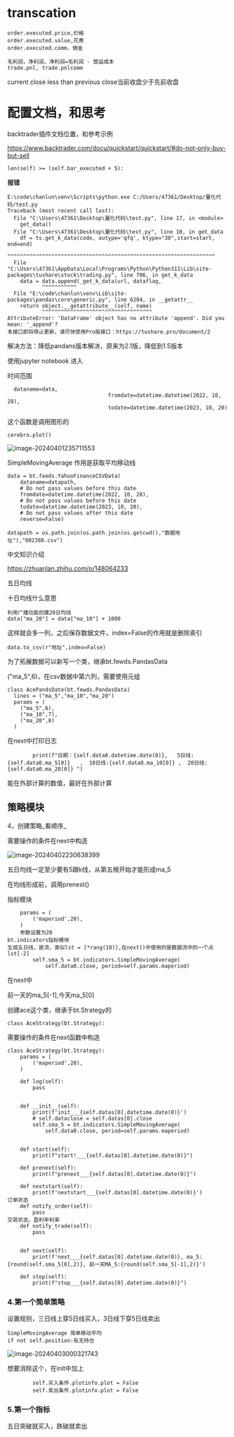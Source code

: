 # transcation

```
order.executed.price,价格
order.executed.value,花费
order.executed.comm，佣金
```



```
毛利润，净利润，净利润=毛利润 - 营运成本
trade.pnl, trade.pnlcomm

```

current close less than previous close当前收盘少于先前收盘

# 配置文档，和思考

backtrader插件文档位置，和参考示例

https://www.backtrader.com/docu/quickstart/quickstart/#do-not-only-buy-but-sell

```
len(self) >= (self.bar_executed + 5):
```

**报错**

```
E:\code\chanlun\venv\Scripts\python.exe C:/Users/47361/Desktop/量化代码/test.py
Traceback (most recent call last):
  File "C:\Users\47361\Desktop\量化代码\test.py", line 17, in <module>
    get_data()
  File "C:\Users\47361\Desktop\量化代码\test.py", line 10, in get_data
    df = ts.get_k_data(code, autype='qfq', ktype="30",start=start, end=end)
         ^^^^^^^^^^^^^^^^^^^^^^^^^^^^^^^^^^^^^^^^^^^^^^^^^^^^^^^^^^^^^^^^^^
  File "C:\Users\47361\AppData\Local\Programs\Python\Python311\Lib\site-packages\tushare\stock\trading.py", line 706, in get_k_data
    data = data.append(_get_k_data(url, dataflag, 
           ^^^^^^^^^^^
  File "E:\code\chanlun\venv\Lib\site-packages\pandas\core\generic.py", line 6204, in __getattr__
    return object.__getattribute__(self, name)
           ^^^^^^^^^^^^^^^^^^^^^^^^^^^^^^^^^^^
AttributeError: 'DataFrame' object has no attribute 'append'. Did you mean: '_append'?
本接口即将停止更新，请尽快使用Pro版接口：https://tushare.pro/document/2
```

解决方法：降低pandans版本解决，原来为2.1版，降低到1.5版本

使用jupyter notebook  进入



时间范围

```
  dataname=data,
                                fromdate=datetime.datetime(2022, 10, 28),
                                todate=datetime.datetime(2023, 10, 20)
```

这个函数是调用图形的

```
cerebro.plot()
```

![image-20240401235711553](./image/image-20240401235711553.png)

SimpleMovingAverage 作用是获取平均移动线





```
data = bt.feeds.YahooFinanceCSVData(
    dataname=datapath,
    # Do not pass values before this date
    fromdate=datetime.datetime(2022, 10, 28),
    # Do not pass values before this date
    todate=datetime.datetime(2023, 10, 20),
    # Do not pass values after this date
    reverse=False)
```

```
datapath = os.path.join(os.path.join(os.getcwd(),"数据地址"),"002388.csv")
```

中文知识介绍

https://zhuanlan.zhihu.com/p/148064233



五日均线

十日均线什么意思



```
利用广播功能创建20日均线
data["ma_20"] = data["ma_10"] + 1000
```

这样就会多一列，之后保存数据文件，index=False的作用就是删除索引

```
data.to_csv(r"地址",index=False)
```



为了拓展数据可以新写一个类，继承bt.fewds.PandasData

("ma_5",6)，在csv数据中第六列，需要使用元组

```
class AcePandsDate(bt.fewds.PandasData)
  lines = ("ma_5","ma_10","ma_20")
  params = (
    ("ma_5",6),
    ("ma_10",7),
    ("ma_20",8)
  )
```

在next中打印日志

```
        print(f"日期：{self.data0.datetime.date(0)},   5日线:{self.data0.ma_5[0]}   ,  10日线:{self.data0.ma_10[0]} ,  20日线:{self.data0.ma_20[0]} ")

```



能在外部计算的数值，最好在外部计算



## 策略模块

4，创建策略_看顺序_

需要操作的条件在next中构造

![image-20240402230638399](image/image-20240402230638399.png)

五日均线一定至少要有5跟k线，从第五根开始才能形成ma_5

在均线形成前，调用prenest()

指标模块

```
    params = (
        ('maperiod',20),
    )
    参数设置为20
bt.indicators指标模块
生成五日线，是流，类似lst = [*rang(10)],在next()中使用的是数据流中的一个点lst[-2]
        self.sma_5 = bt.indicators.SimpleMovingAverage(
            self.data0.close, period=self.params.maperiod)
```

在next中

前一天的ma_5[-1],今天ma_5[0]

创建ace这个类，继承于bt.Strategy的

```
class AceStrategy(bt.Strategy):
```

需要操作的条件在next函数中构造

```
class AceStrategy(bt.Strategy):
    params = (
        ('maperiod',20),
    )

    def log(self):
        pass


    def __init__(self):
        print(f'init___{self.datas[0].datetime.date(0)}')
        # self.dataclose = self.datas[0].close
        self.sma_5 = bt.indicators.SimpleMovingAverage(
            self.data0.close, period=self.params.maperiod)


    def start(self):
        print(f"start!___{self.datas[0].datetime.date(0)}")

    def prenext(self):
        print(f"prenext___{self.datas[0].datetime.date(0)}")

    def nextstart(self):
        print(f'nextstart___{self.datas[0].datetime.date(0)}')
订单状态
    def notify_order(self):
        pass
交易状态，盈利牟利率
    def notify_trade(self):
        pass


    def next(self):
        print(f'next___{self.datas[0].datetime.date(0)}, ma_5:{round(self.sma_5[0],2)}, 前一天MA_5:{round(self.sma_5[-1],2)}')

    def stop(self):
        print(f"stop___{self.datas[0].datetime.date(0)}")
```



### 4.第一个简单策略

设置规则，三日线上穿5日线买入，3日线下穿5日线卖出

```
SimpleMovingAverage 简单移动平均
if not self.position:有无持仓
```

![image-20240403000321743](image/image-20240403000321743.png)

想要消除这个，在init中加上

```
        self.买入条件.plotinfo.plot = False
        self.卖出条件.plotinfo.plot = False
```





### 5.第一个指标

五日突破就买入，跌破就卖出



